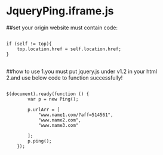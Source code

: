 # JqueryPing.iframe.js

##set
your origin website must contain code:
<pre><code>
if (self != top){
    top.location.href = self.location.href;
}
</code>
</pre>
##how to use
1.you must put jquery.js under v1.2 in your html   
2.and use below code to function successfully!
<pre><code>
$(document).ready(function () {
        var p = new Ping();

        p.urlArr = [
            "www.name1.com/?aff=514561",
            "www.name2.com",
            "www.name3.com"

        ];
        p.ping();
    });

</code><pre>
